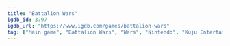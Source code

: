 ```yaml
---
title: "Battalion Wars"
igdb_id: 3797
igdb_url: "https://www.igdb.com/games/battalion-wars"
tag: ["Main game", "Battalion Wars", "Wars", "Nintendo", "Kuju Entertainment", "Real Time Strategy (RTS)", "Simulator", "Strategy", "Single player", "Third person", "Action"]
---
```


